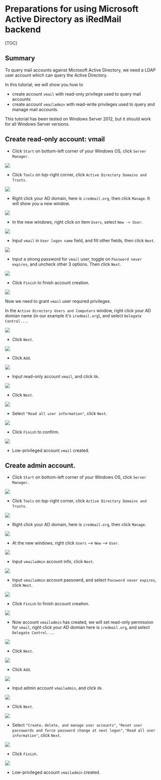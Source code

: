 # Preparations for using Microsoft Active Directory as iRedMail backend

[TOC]

## Summary

To query mail accounts against Microsoft Active Directory, we need a LDAP
user account which can query the Active Directory.

In this tutorial, we will show you how to

* create account `vmail` with read-only privilege used to query mail accounts
* create account `vmailadmin` with read-write privileges used to query and
  manage mail accounts.

This tutorial has been tested on Windows Server 2012, but it should work for
all Windows Server versions.

## Create read-only account: vmail

- Click `Start` on bottom-left corner of your Windows OS, click `Server Manager`.

![](./images/ad/start-server-manager.png)

- Click `Tools` on top-right corner, click `Active Directory Domains and Trusts`.

![](./images/ad/create_ad_account_1.png)

- Right click your AD domain, here is `iredmail.org`,  then click `Manage`. It
  will show you a new window.

![](./images/ad/create_ad_account_2.png)

- In the new windows, right click on item `Users`, select `New -> User`.

![](./images/ad/create_ad_account_3.png)

- Input `vmail` in `User logon name` field, and fill other fields, then click `Next`.

![](./images/ad/read_only_account_1.png)

- Input a strong password for `vmail` user, toggle on `Password never expires`,
  and uncheck other 3 options. Then click `Next`.

![](./images/ad/read_only_account_2.png)

- Click `Finish` to finish account creation.

![](./images/ad/read_only_account_3.png)

Now we need to grant `vmail` user required privileges.

In the `Active Directory Users and Computers` window, right click your AD
domian name (in our example it's `iredmail.org`), and select `Delegate Control...`.

![](./images/ad/create_ad_account_4.png)

- Click `Next`. 

![](./images/ad/create_ad_account_5.png)

- Click `Add`.

![](./images/ad/create_ad_account_6.png)

- Input read-only account `vmail`, and click `Ok`.

![](./images/ad/read_only_account_4.png)

- Click `Next`.

![](./images/ad/read_only_account_5.png)

- Select `"Read all user information"`, click `Next`.

![](./images/ad/read_only_account_6.png)

- Click `Finish` to confirm.

![](./images/ad/read_only_account_7.png)

- Low-privileged account `vmail` created.

## Create admin account.

- Click `Start` on bottom-left corner of your Windows OS, click `Server Manager`.

![](./images/ad/start-server-manager.png)

- Click `Tools` on top-right corner, click `Active Directory Domains and Trusts`.

![](./images/ad/create_ad_account_1.png)

-  Right click your AD domain, here is `iredmail.org`,  then click `Manage`.

![](./images/ad/create_ad_account_2.png)

-  At the new windows,  right click `Users` --> `New` --> `User`.

![](./images/ad/create_ad_account_3.png)

- Input `vmailadmin` account info, click `Next`.

![](./images/ad/admin_account_1.png)

- Input `vmailadmin` account passowrd, and select `Password never expires`, click `Next`.

![](./images/ad/admin_account_2.png)

- Click `Finish` to finish account creation.

![](./images/ad/admin_account_3.png)

- Now account `vmailadmin` has created, we will set read-only permission for `vmail`,  right click your AD domian here is `iredmail.org`, and select `Delegate Control...`.

![](./images/ad/create_ad_account_4.png)

- Click `Next`. 

![](./images/ad/create_ad_account_5.png)

- Click `Add`.

![](./images/ad/create_ad_account_6.png)

- Input admin account `vmailadmin`, and click `Ok`.

![](./images/ad/admin_account_4.png)

- Click `Next`.

![](./images/ad/admin_account_5.png)

- Select `"Create，delete, and manage user accounts"`, `"Reset user passowords and force password change at next logon"`, `"Read all user information"`, click `Next`.

![](./images/ad/admin_account_6.png)

- Click `Finish`.

![](./images/ad/admin_account_7.png)

- Low-privileged account `vmailadmin` created.
